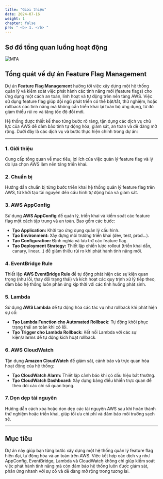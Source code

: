 ```yaml
---
title: "Giới thiệu"
date: 2024-07-16
weight: 1
chapter: false
pre: " <b> 1. </b> "
---
```


## Sơ đồ tổng quan luồng hoạt động

![MFA](/Workshop/images/1/sodotongquan.png)

## Tổng quát về dự án Feature Flag Management

Dự án **Feature Flag Management** hướng tới việc xây dựng một hệ thống quản lý và kiểm soát việc phát hành các tính năng mới (feature flags) cho ứng dụng một cách an toàn, linh hoạt và tự động trên nền tảng AWS. Việc sử dụng feature flag giúp đội ngũ phát triển có thể bật/tắt, thử nghiệm, hoặc rollback các tính năng mà không cần triển khai lại toàn bộ ứng dụng, từ đó giảm thiểu rủi ro và tăng tốc độ đổi mới.

Hệ thống được thiết kế theo từng bước rõ ràng, tận dụng các dịch vụ chủ lực của AWS để đảm bảo tính tự động hóa, giám sát, an toàn và dễ dàng mở rộng. Dưới đây là các dịch vụ và bước thực hiện chính trong dự án:

---

### 1. Giới thiệu  
Cung cấp tổng quan về mục tiêu, lợi ích của việc quản lý feature flag và lý do lựa chọn AWS làm nền tảng triển khai.

### 2. Chuẩn bị  
Hướng dẫn chuẩn bị từng bước triển khai hệ thống quản lý feature flag trên AWS, từ khởi tạo tài nguyên đến cấu hình tự động hóa và giám sát.

### 3. AWS AppConfig  
Sử dụng **AWS AppConfig** để quản lý, triển khai và kiểm soát các feature flag một cách tập trung và an toàn. Bao gồm các bước:
- **Tạo Application:** Khởi tạo ứng dụng quản lý cấu hình.
- **Tạo Environment:** Xây dựng môi trường triển khai (dev, test, prod...).
- **Tạo Configuration:** Định nghĩa và lưu trữ các feature flag.
- **Tạo Deployment Strategy:** Thiết lập chiến lược rollout (triển khai dần, canary, linear...) để giảm thiểu rủi ro khi phát hành tính năng mới.

### 4. EventBridge Rule  
Thiết lập **AWS EventBridge Rule** để tự động phát hiện các sự kiện quan trọng (như lỗi, thay đổi trạng thái) và kích hoạt các quy trình xử lý tiếp theo, đảm bảo hệ thống luôn phản ứng kịp thời với các tình huống phát sinh.

### 5. Lambda  
Sử dụng **AWS Lambda** để tự động hóa các tác vụ như rollback khi phát hiện sự cố:
- **Tạo Lambda Function cho Automated Rollback:** Tự động khôi phục trạng thái an toàn khi có lỗi.
- **Tạo Trigger cho Lambda Rollback:** Kết nối Lambda với các sự kiện/alarms để tự động kích hoạt rollback.

### 6. AWS CloudWatch  
Tận dụng **Amazon CloudWatch** để giám sát, cảnh báo và trực quan hóa hoạt động của hệ thống:
- **Tạo CloudWatch Alarm:** Thiết lập cảnh báo khi có dấu hiệu bất thường.
- **Tạo CloudWatch Dashboard:** Xây dựng bảng điều khiển trực quan để theo dõi các chỉ số quan trọng.

### 7. Dọn dẹp tài nguyên  
Hướng dẫn cách xóa hoặc dọn dẹp các tài nguyên AWS sau khi hoàn thành thử nghiệm hoặc triển khai, giúp tối ưu chi phí và đảm bảo môi trường sạch sẽ.

---

## Mục tiêu

Dự án này giúp bạn từng bước xây dựng một hệ thống quản lý feature flag hiện đại, tự động hóa và an toàn trên AWS. Việc kết hợp các dịch vụ như AppConfig, EventBridge, Lambda và CloudWatch không chỉ giúp kiểm soát việc phát hành tính năng mà còn đảm bảo hệ thống luôn được giám sát, phản ứng nhanh với sự cố và dễ dàng mở rộng trong tương lai.
